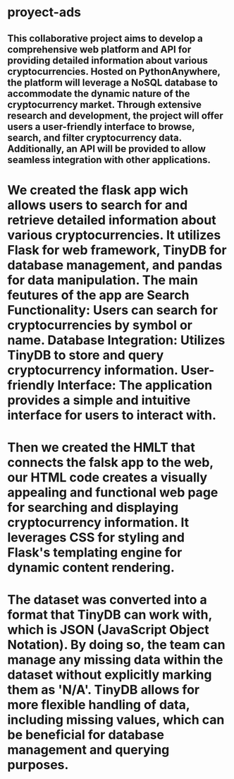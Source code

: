 # proyect-ads
## This collaborative project aims to develop a comprehensive web platform and API for providing detailed information about various cryptocurrencies. Hosted on PythonAnywhere, the platform will leverage a NoSQL database to accommodate the dynamic nature of the cryptocurrency market. Through extensive research and development, the project will offer users a user-friendly interface to browse, search, and filter cryptocurrency data. Additionally, an API will be provided to allow seamless integration with other applications.

# We created the flask app wich allows users to search for and retrieve detailed information about various cryptocurrencies. It utilizes Flask for web framework, TinyDB for database management, and pandas for data manipulation. The main feutures of the app are Search Functionality: Users can search for cryptocurrencies by symbol or name. Database Integration: Utilizes TinyDB to store and query cryptocurrency information. User-friendly Interface: The application provides a simple and intuitive interface for users to interact with.

# Then we created the HMLT that connects the falsk app to the web, our HTML code creates a visually appealing and functional web page for searching and displaying cryptocurrency information. It leverages CSS for styling and Flask's templating engine for dynamic content rendering.

# The dataset was converted into a format that TinyDB can work with, which is JSON (JavaScript Object Notation). By doing so, the team can manage any missing data within the dataset without explicitly marking them as 'N/A'. TinyDB allows for more flexible handling of data, including missing values, which can be beneficial for database management and querying purposes.
